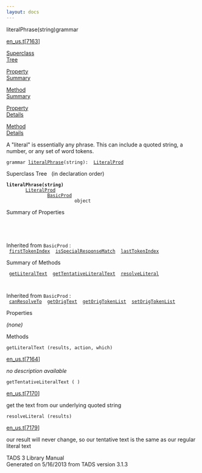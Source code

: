 ```yaml
---
layout: docs
---
```

<span class="title">literalPhrase(string)</span><span class="type">grammar</span>

[en_us.t](../file/en_us.t.html)\[[7163](../source/en_us.t.html#7163)\]

[Superclass  
Tree](#_SuperClassTree_)

[Property  
Summary](#_PropSummary_)

[Method  
Summary](#_MethodSummary_)

[Property  
Details](#_Properties_)

[Method  
Details](#_Methods_)

<div class="fdesc">

A "literal" is essentially any phrase. This can include a quoted string,
a number, or any set of word tokens.

`grammar `<span class="gramalt">[`literalPhrase`](../object/literalPhrase.html)`(string)`</span>` :   `[`LiteralProd`](../object/LiteralProd.html)

</div>

<span id="_SuperClassTree_"></span>

<div class="mjhd">

<span class="hdln">Superclass Tree</span>   (in declaration order)

</div>

**`literalPhrase(string)`**  
`         `[`LiteralProd`](../object/LiteralProd.html)  
`                 `[`BasicProd`](../object/BasicProd.html)  
`                         object`  
<span id="_PropSummary_"></span>

<div class="mjhd">

<span class="hdln">Summary of Properties</span>  

</div>

` `

` `

Inherited from `BasicProd` :  
` `[`firstTokenIndex`](../object/BasicProd.html#firstTokenIndex)`  `[`isSpecialResponseMatch`](../object/BasicProd.html#isSpecialResponseMatch)`  `[`lastTokenIndex`](../object/BasicProd.html#lastTokenIndex)`  `

<span id="_MethodSummary_"></span>

<div class="mjhd">

<span class="hdln">Summary of Methods</span>  

</div>

` `[`getLiteralText`](#getLiteralText)`  `[`getTentativeLiteralText`](#getTentativeLiteralText)`  `[`resolveLiteral`](#resolveLiteral)`  `

` `

Inherited from `BasicProd` :  
` `[`canResolveTo`](../object/BasicProd.html#canResolveTo)`  `[`getOrigText`](../object/BasicProd.html#getOrigText)`  `[`getOrigTokenList`](../object/BasicProd.html#getOrigTokenList)`  `[`setOrigTokenList`](../object/BasicProd.html#setOrigTokenList)`  `

<span id="_Properties_"></span>

<div class="mjhd">

<span class="hdln">Properties</span>  

</div>

*(none)* <span id="_Methods_"></span>

<div class="mjhd">

<span class="hdln">Methods</span>  

</div>

<span id="getLiteralText"></span>

`getLiteralText (results, action, which)`

[en_us.t](../file/en_us.t.html)\[[7164](../source/en_us.t.html#7164)\]

<div class="desc">

*no description available*

</div>

<span id="getTentativeLiteralText"></span>

`getTentativeLiteralText ( )`

[en_us.t](../file/en_us.t.html)\[[7170](../source/en_us.t.html#7170)\]

<div class="desc">

get the text from our underlying quoted string

</div>

<span id="resolveLiteral"></span>

`resolveLiteral (results)`

[en_us.t](../file/en_us.t.html)\[[7179](../source/en_us.t.html#7179)\]

<div class="desc">

our result will never change, so our tentative text is the same as our
regular literal text

</div>

<div class="ftr">

TADS 3 Library Manual  
Generated on 5/16/2013 from TADS version 3.1.3

</div>
